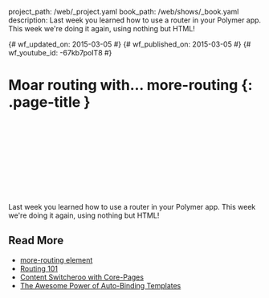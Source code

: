 project_path: /web/_project.yaml book_path: /web/shows/_book.yaml description: Last week you learned how to use a router in your Polymer app. This week we're doing it again, using nothing but HTML!

{# wf_updated_on: 2015-03-05 #} {# wf_published_on: 2015-03-05 #} {# wf_youtube_id: -67kb7poIT8 #}

# Moar routing with... more-routing {: .page-title }

<div class="video-wrapper">
  <iframe class="devsite-embedded-youtube-video" data-video-id="-67kb7poIT8"
          data-autohide="1" data-showinfo="0" frameborder="0" allowfullscreen>
  </iframe>
</div>

Last week you learned how to use a router in your Polymer app. This week we're doing it again, using nothing but HTML!

## Read More

- [more-routing element](https://github.com/polymore/more-routing)
- [Routing 101](/web/shows/polycasts/season-2/routing-101)
- [Content Switcheroo with Core-Pages](/web/shows/polycasts/season-2/content-switcheroo)
- [The Awesome Power of Auto-Binding Templates](/web/shows/polycasts/season-2/awesome-power-of-auto-binding)